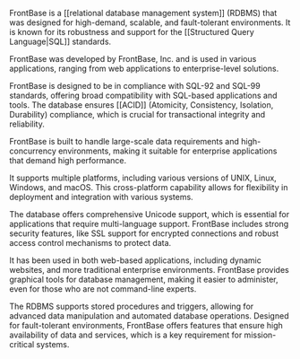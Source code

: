 FrontBase is a [[relational database management system]] (RDBMS) that was designed for high-demand, scalable, and fault-tolerant environments. It is known for its robustness and support for the [[Structured Query Language|SQL]] standards. 

FrontBase was developed by FrontBase, Inc. and is used in various applications, ranging from web applications to enterprise-level solutions.

FrontBase is designed to be in compliance with SQL-92 and SQL-99 standards, offering broad compatibility with SQL-based applications and tools. The database ensures [[ACID]] (Atomicity, Consistency, Isolation, Durability) compliance, which is crucial for transactional integrity and reliability.

FrontBase is built to handle large-scale data requirements and high-concurrency environments, making it suitable for enterprise applications that demand high performance.

It supports multiple platforms, including various versions of UNIX, Linux, Windows, and macOS. This cross-platform capability allows for flexibility in deployment and integration with various systems.

The database offers comprehensive Unicode support, which is essential for applications that require multi-language support. FrontBase includes strong security features, like SSL support for encrypted connections and robust access control mechanisms to protect data.

It has been used in both web-based applications, including dynamic websites, and more traditional enterprise environments. FrontBase provides graphical tools for database management, making it easier to administer, even for those who are not command-line experts.

The RDBMS supports stored procedures and triggers, allowing for advanced data manipulation and automated database operations. Designed for fault-tolerant environments, FrontBase offers features that ensure high availability of data and services, which is a key requirement for mission-critical systems.
 